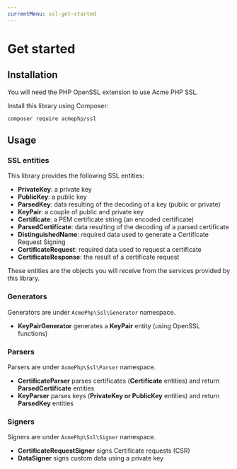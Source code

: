 ```yaml
---
currentMenu: ssl-get-started
---
```


# Get started

## Installation

You will need the PHP OpenSSL extension to use Acme PHP SSL.

Install this library using Composer:

```
composer require acmephp/ssl
```

## Usage

### SSL entities

This library provides the following SSL entities:

- **PrivateKey**: a private key
- **PublicKey**: a public key
- **ParsedKey**: data resulting of the decoding of a key (public or private)
- **KeyPair**: a couple of public and private key
- **Certificate**: a PEM certificate string (an encoded certificate)
- **ParsedCertificate**: data resulting of the decoding of a parsed certificate
- **DistinguishedName**: required data used to generate a Certificate Request Signing
- **CertificateRequest**: required data used to request a certificate
- **CertificateResponse**: the result of a certificate request

These entities are the objects you will receive from the services provided by this library.

### Generators

Generators are under `AcmePhp\Ssl\Generator` namespace.

- **KeyPairGenerator** generates a **KeyPair** entity (using OpenSSL functions)

### Parsers

Parsers are under `AcmePhp\Ssl\Parser` namespace.

- **CertificateParser** parses certificates (**Certificate** entities) and return **ParsedCertificate** entities
- **KeyParser** parses keys (**PrivateKey or PublicKey** entities) and return **ParsedKey** entities

### Signers

Signers are under `AcmePhp\Ssl\Signer` namespace.

- **CertificateRequestSigner** signs Certificate requests (CSR)
- **DataSigner** signs custom data using a private key

